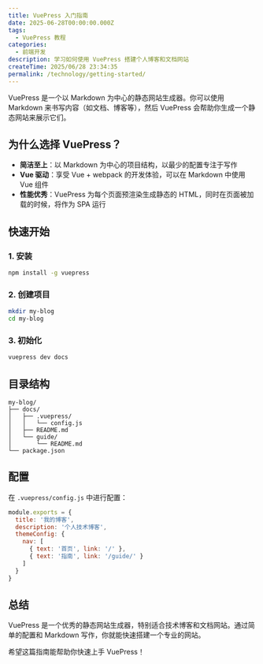 ```yaml
---
title: VuePress 入门指南
date: 2025-06-28T00:00:00.000Z
tags:
  - VuePress 教程
categories:
  - 前端开发
description: 学习如何使用 VuePress 搭建个人博客和文档网站
createTime: 2025/06/28 23:34:35
permalink: /technology/getting-started/
---
```


<ArticleNavigation 
  :showBreadcrumb="true"
  :showRelatedArticles="false"
/>


VuePress 是一个以 Markdown 为中心的静态网站生成器。你可以使用 Markdown 来书写内容（如文档、博客等），然后 VuePress 会帮助你生成一个静态网站来展示它们。

## 为什么选择 VuePress？

- **简洁至上**：以 Markdown 为中心的项目结构，以最少的配置专注于写作
- **Vue 驱动**：享受 Vue + webpack 的开发体验，可以在 Markdown 中使用 Vue 组件
- **性能优秀**：VuePress 为每个页面预渲染生成静态的 HTML，同时在页面被加载的时候，将作为 SPA 运行

## 快速开始

### 1. 安装

```bash
npm install -g vuepress
```

### 2. 创建项目

```bash
mkdir my-blog
cd my-blog
```

### 3. 初始化

```bash
vuepress dev docs
```

## 目录结构

```
my-blog/
├── docs/
│   ├── .vuepress/
│   │   └── config.js
│   ├── README.md
│   └── guide/
│       └── README.md
└── package.json
```

## 配置

在 `.vuepress/config.js` 中进行配置：

```javascript
module.exports = {
  title: '我的博客',
  description: '个人技术博客',
  themeConfig: {
    nav: [
      { text: '首页', link: '/' },
      { text: '指南', link: '/guide/' }
    ]
  }
}
```

## 总结

VuePress 是一个优秀的静态网站生成器，特别适合技术博客和文档网站。通过简单的配置和 Markdown 写作，你就能快速搭建一个专业的网站。

希望这篇指南能帮助你快速上手 VuePress！ 